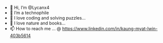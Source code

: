 - 👋 Hi, I’m @Lycanx4
- 👀 I’m a technophile
- 💞️ I love coding and solving puzzles...
- 🌱 I love nature and books... 
- 📫 How to reach me ... @ https://www.linkedin.com/in/kaung-myat-lwin-403b5614
